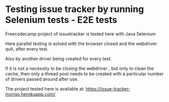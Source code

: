 # Testing issue tracker by running Selenium tests - E2E tests



Freecodecamp project of issuetracker is tested here with Java Selenium

Here parallel testing is solved with the browser closed and the webdriver quit, after every test.

Also by another driver being created for every test.

If it is not a necessity to be closing the webdriver , but only to clean the cache, then only a thread pool needs to be created with a particular number of drivers passed around after use.







The project tested here is available at: https://issue-tracker-mongo.herokuapp.com/


